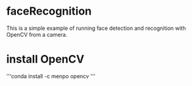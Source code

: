 # faceRecognition
This is a simple example of running face detection and recognition with OpenCV from a camera.

# install OpenCV
'''conda install -c menpo opencv
'''
